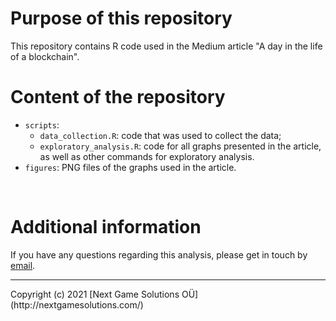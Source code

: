 # Purpose of this repository

This repository contains R code used in the Medium article "A day in the life of a blockchain".

# Content of the repository

* `scripts`:
  * `data_collection.R`: code that was used to collect the data;
  * `exploratory_analysis.R`: code for all graphs presented in the article, as well as other commands for exploratory analysis.
* `figures`: PNG files of the graphs used in the article.

<br>

# Additional information
If you have any questions regarding this analysis, please get in touch by [email](mailto:info@nextgamesolutions.com).

<hr>
Copyright (c) 2021 [Next Game Solutions OÜ](http://nextgamesolutions.com/)
